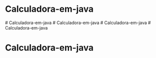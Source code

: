 # Calculadora-em-java
#   C a l c u l a d o r a - e m - j a v a  
 # Calculadora-em-java
#   C a l c u l a d o r a - e m - j a v a  
 # Calculadora-em-java
# Calculadora-em-java
